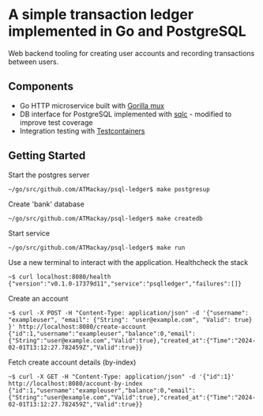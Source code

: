 # A simple transaction ledger implemented in Go and PostgreSQL

Web backend tooling for creating user accounts and recording transactions between users.

## Components

* Go HTTP microservice built with [Gorilla mux](https://github.com/gorilla/mux)
* DB interface for PostgreSQL implemented with [sqlc](https://github.com/sqlc-dev/sqlc) - modified to improve test coverage 
* Integration testing with [Testcontainers](https://github.com/testcontainers/testcontainers-go)

## Getting Started

Start the postgres server
```
~/go/src/github.com/ATMackay/psql-ledger$ make postgresup
```

Create 'bank' database
```
~/go/src/github.com/ATMackay/psql-ledger$ make createdb
```

Start service
```
~/go/src/github.com/ATMackay/psql-ledger$ make run
```

Use a new terminal to interact with the application. Healthcheck the stack
```
~$ curl localhost:8080/health
{"version":"v0.1.0-17379d11","service":"psqlledger","failures":[]}
```

Create an account
```
~$ curl -X POST -H "Content-Type: application/json" -d '{"username": "exampleuser", "email": {"String": "user@example.com", "Valid": true} }' http://localhost:8080/create-account
{"id":1,"username":"exampleuser","balance":0,"email":{"String":"user@example.com","Valid":true},"created_at":{"Time":"2024-02-01T13:12:27.782459Z","Valid":true}}
```

Fetch create account details (by-index)
```
~$ curl -X GET -H "Content-Type: application/json" -d '{"id":1}' http://localhost:8080/account-by-index
{"id":1,"username":"exampleuser","balance":0,"email":{"String":"user@example.com","Valid":true},"created_at":{"Time":"2024-02-01T13:12:27.782459Z","Valid":true}}
```